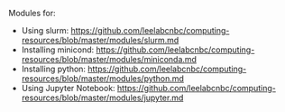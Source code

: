 Modules for:
* Using slurm: https://github.com/leelabcnbc/computing-resources/blob/master/modules/slurm.md
* Installing minicond: https://github.com/leelabcnbc/computing-resources/blob/master/modules/miniconda.md
* Installing python: https://github.com/leelabcnbc/computing-resources/blob/master/modules/python.md
* Using Jupyter Notebook: https://github.com/leelabcnbc/computing-resources/blob/master/modules/jupyter.md